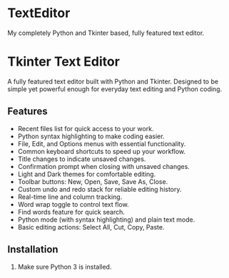 # TextEditor
My completely Python and Tkinter based, fully featured text editor.

# Tkinter Text Editor

A fully featured text editor built with Python and Tkinter. Designed to be simple yet powerful enough for everyday text editing and Python coding.

## Features

- Recent files list for quick access to your work.
- Python syntax highlighting to make coding easier.
- File, Edit, and Options menus with essential functionality.
- Common keyboard shortcuts to speed up your workflow.
- Title changes to indicate unsaved changes.
- Confirmation prompt when closing with unsaved changes.
- Light and Dark themes for comfortable editing.
- Toolbar buttons: New, Open, Save, Save As, Close.
- Custom undo and redo stack for reliable editing history.
- Real-time line and column tracking.
- Word wrap toggle to control text flow.
- Find words feature for quick search.
- Python mode (with syntax highlighting) and plain text mode.
- Basic editing actions: Select All, Cut, Copy, Paste.

## Installation

1. Make sure Python 3 is installed.

